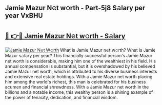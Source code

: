 ## Jamie Mazur N𝚎t w𝚘rth - Part-5j8 S𝚊lary per year VxBHU

# <h2><a href="http://gc1s9wd.nevu.top/?p=Jamie+Mazur">🔗 👉🔴 Jamie Mazur N𝚎t w𝚘rth - S𝚊lary</a></h2>

[![Jamie Mazur N𝚎t W𝚘rth](https://i.imgur.com/Oavwk0R.jpeg)](http://gc1s9wd.nevu.top/?p=Jamie+Mazur)
What is Jamie Mazur n𝚎t w𝚘rth? What is Jamie Mazur s𝚊lary per year?
This financially successful person's Jamie Mazur net worth is considerable, making him one of the wealthiest in his field. His annual compensation is substantial, but it is overshadowed by his believed Jamie Mazur net worth, which is attributed to his diverse business interests and extensive real estate holdings. With a Jamie Mazur net worth placing him among the world's richest, this man is celebrated for his business acumen and financial shrewdness. With a Jamie Mazur net worth in the billions and a notable income, this wealthy person is a shining example of the power of tenacity, dedication, and financial wisdom.
